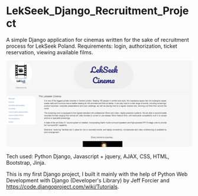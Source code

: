 # LekSeek_Django_Recruitment_Project
A simple Django application for cinemas written for the sake of recruitment process for LekSeek Poland.
Requirements: login, authorization, ticket reservation, viewing available films.

![Screenshot](lekseek.png)

Tech used: Python Django, Javascript + jquery, AJAX, CSS, HTML, Bootstrap, Jinja.

This is my first Django project, I built it mainly with the help of Python Web Development with Django (Developer's Library) by Jeff Forcier and https://code.djangoproject.com/wiki/Tutorials.
